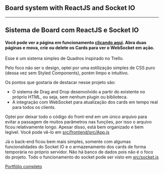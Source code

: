 ## Board system with ReactJS and Socket IO
---
## Sistema de Board com ReactJS e Socket IO

#### Você pode ver a página em funcionamento [clicando aqui](https://leonardosantos.herokuapp.com/socketboard). Abra duas páginas e mova, crie ou delete os Cards para ver o WebSocket em ação.

Esse é um sistema simples de Quadros inspirado no Trello.

Pelo foco não ser o design, optei por uma estilização simples de CSS puro (dessa vez sem Styled Components), porém limpo e intuitivo.

Os pontos que gostaria de destacar nesse projeto são:
- O sistema de Drag and Drop desenvolvido a partir do existente no próprio HTML, ou seja, sem nenhum plugin ou biblioteca.
- A integração com WebSocket para atualização dos cards em tempo real para todos os clients.

Optei por deixar todo o código do front-end em um único arquivo para evitar a passagem de muitos parâmetros nas funções, por isso o arquivo ficou relativamente longo. Apesar disso, está bem organizado e bem legível. Você pode vê-lo em [src/frontend/src/App.js](https://github.com/syllomex/websocket-board/blob/master/src/frontend/src/App.js)

Já o back-end ficou bem mais simples, somente com algumas funcionalidades do Socket IO e o armazenamento dos cards de forma temporária no próprio servidor. Não há banco de dados pois não é o foco do projeto. Todo o funcionamento do socket pode ser visto em [src/socket.js](https://github.com/syllomex/websocket-board/blob/master/src/socket.js)

[Portfólio completo](https://leonardosantos.herokuapp.com)
